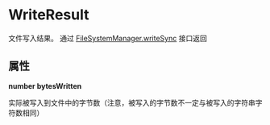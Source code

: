 # WriteResult

文件写入结果。 通过 [FileSystemManager.writeSync](./FileSystemManager/writeSync.md) 接口返回

## 属性

**number bytesWritten**

实际被写入到文件中的字节数（注意，被写入的字节数不一定与被写入的字符串字符数相同）
